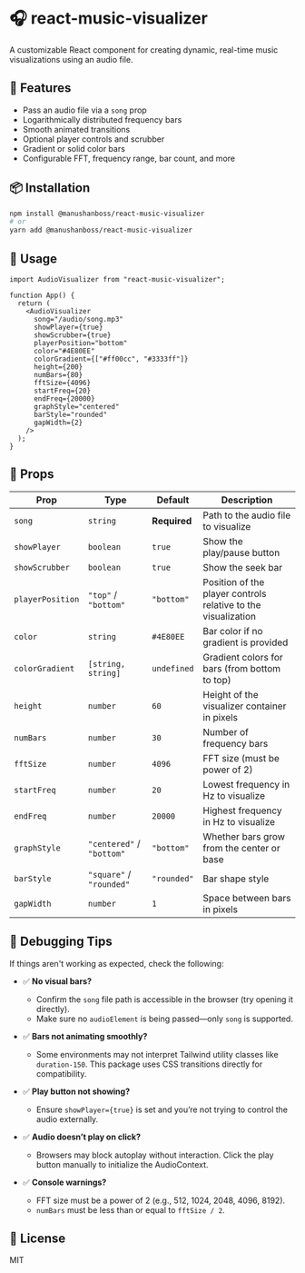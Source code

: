 # 🎧 react-music-visualizer

A customizable React component for creating dynamic, real-time music visualizations using an audio file.

## 🚀 Features

- Pass an audio file via a `song` prop
- Logarithmically distributed frequency bars
- Smooth animated transitions
- Optional player controls and scrubber
- Gradient or solid color bars
- Configurable FFT, frequency range, bar count, and more

## 📦 Installation

```bash
npm install @manushanboss/react-music-visualizer
# or
yarn add @manushanboss/react-music-visualizer
```

## 🧠 Usage

```tsx
import AudioVisualizer from "react-music-visualizer";

function App() {
  return (
    <AudioVisualizer
      song="/audio/song.mp3"
      showPlayer={true}
      showScrubber={true}
      playerPosition="bottom"
      color="#4E80EE"
      colorGradient={["#ff00cc", "#3333ff"]}
      height={200}
      numBars={80}
      fftSize={4096}
      startFreq={20}
      endFreq={20000}
      graphStyle="centered"
      barStyle="rounded"
      gapWidth={2}
    />
  );
}
```

## 📐 Props

| Prop             | Type                      | Default      | Description                                                   |
| ---------------- | ------------------------- | ------------ | ------------------------------------------------------------- |
| `song`           | `string`                  | **Required** | Path to the audio file to visualize                           |
| `showPlayer`     | `boolean`                 | `true`       | Show the play/pause button                                    |
| `showScrubber`   | `boolean`                 | `true`       | Show the seek bar                                             |
| `playerPosition` | `"top"` / `"bottom"`      | `"bottom"`   | Position of the player controls relative to the visualization |
| `color`          | `string`                  | `#4E80EE`    | Bar color if no gradient is provided                          |
| `colorGradient`  | `[string, string]`        | `undefined`  | Gradient colors for bars (from bottom to top)                 |
| `height`         | `number`                  | `60`         | Height of the visualizer container in pixels                  |
| `numBars`        | `number`                  | `30`         | Number of frequency bars                                      |
| `fftSize`        | `number`                  | `4096`       | FFT size (must be power of 2)                                 |
| `startFreq`      | `number`                  | `20`         | Lowest frequency in Hz to visualize                           |
| `endFreq`        | `number`                  | `20000`      | Highest frequency in Hz to visualize                          |
| `graphStyle`     | `"centered"` / `"bottom"` | `"bottom"`   | Whether bars grow from the center or base                     |
| `barStyle`       | `"square"` / `"rounded"`  | `"rounded"`  | Bar shape style                                               |
| `gapWidth`       | `number`                  | `1`          | Space between bars in pixels                                  |

## 🐛 Debugging Tips

If things aren't working as expected, check the following:

- ✅ **No visual bars?**

  - Confirm the `song` file path is accessible in the browser (try opening it directly).
  - Make sure no `audioElement` is being passed—only `song` is supported.

- ✅ **Bars not animating smoothly?**

  - Some environments may not interpret Tailwind utility classes like `duration-150`. This package uses CSS transitions directly for compatibility.

- ✅ **Play button not showing?**

  - Ensure `showPlayer={true}` is set and you’re not trying to control the audio externally.

- ✅ **Audio doesn’t play on click?**

  - Browsers may block autoplay without interaction. Click the play button manually to initialize the AudioContext.

- ✅ **Console warnings?**
  - FFT size must be a power of 2 (e.g., 512, 1024, 2048, 4096, 8192).
  - `numBars` must be less than or equal to `fftSize / 2`.

## 📝 License

MIT
